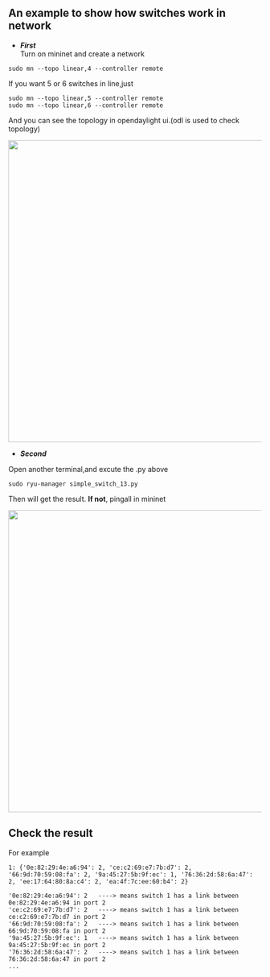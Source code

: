 An example to show how switches work in network
---
* ***First***  
Turn on mininet and create a network 
```
sudo mn --topo linear,4 --controller remote
```
If you want 5 or 6 switches in line,just
```
sudo mn --topo linear,5 --controller remote
sudo mn --topo linear,6 --controller remote
```
And you can see the topology in opendaylight ui.(odl is used to check topology)
<div align=center> <img src="https://github.com/AvisChiu/SDN_Freshman/blob/master/Ryu%20controller/simpleExample2/topology.png" width="600",height="600"/></div>


* ***Second***    

Open another terminal,and excute the .py above
```
sudo ryu-manager simple_switch_13.py
```
Then will get the result. **If not**, pingall in mininet
<div align=center> <img src="https://github.com/AvisChiu/SDN_Freshman/blob/master/Ryu%20controller/simpleExample2/switch-info.png" width="600",height="600"/></div>



Check the result
---
For example
```
1: {'0e:82:29:4e:a6:94': 2, 'ce:c2:69:e7:7b:d7': 2, '66:9d:70:59:08:fa': 2, '9a:45:27:5b:9f:ec': 1, '76:36:2d:58:6a:47': 2, 'ee:17:64:80:8a:c4': 2, 'ea:4f:7c:ee:60:b4': 2}
```
```
'0e:82:29:4e:a6:94': 2   ----> means switch 1 has a link between 0e:82:29:4e:a6:94 in port 2
'ce:c2:69:e7:7b:d7': 2   ----> means switch 1 has a link between ce:c2:69:e7:7b:d7 in port 2
'66:9d:70:59:08:fa': 2   ----> means switch 1 has a link between 66:9d:70:59:08:fa in port 2
'9a:45:27:5b:9f:ec': 1   ----> means switch 1 has a link between 9a:45:27:5b:9f:ec in port 2
'76:36:2d:58:6a:47': 2   ----> means switch 1 has a link between 76:36:2d:58:6a:47 in port 2
...
```

